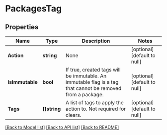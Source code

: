 # PackagesTag

## Properties
Name | Type | Description | Notes
------------ | ------------- | ------------- | -------------
**Action** | **string** | None | [optional] [default to null]
**IsImmutable** | **bool** | If true, created tags will be immutable. An immutable flag is a tag that cannot be removed from a package. | [optional] [default to null]
**Tags** | **[]string** | A list of tags to apply the action to. Not required for clears. | [optional] [default to null]

[[Back to Model list]](../README.md#documentation-for-models) [[Back to API list]](../README.md#documentation-for-api-endpoints) [[Back to README]](../README.md)


